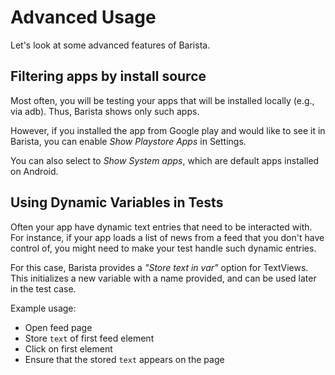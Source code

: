 # Advanced Usage

Let's look at some advanced features of Barista.

## Filtering apps by install source

Most often, you will be testing your apps that will be installed locally \(e.g., via adb\). Thus, Barista shows only such apps.

However, if you installed the app from Google play and would like to see it in Barista, you can enable _Show Playstore Apps_ in Settings.

You can also select to _Show System apps_, which are default apps installed on Android.

## Using Dynamic Variables in Tests

Often your app have dynamic text entries that need to be interacted with. For instance, if your app loads a list of news from a feed that you don't have control of, you might need to make your test handle such dynamic entries.

For this case, Barista provides a _"Store text in var"_ option for TextViews. This initializes a new variable with a name provided, and can be used later in the test case.

Example usage:

* Open feed page
* Store `text` of first feed element
* Click on first element
* Ensure that the stored `text` appears on the page

